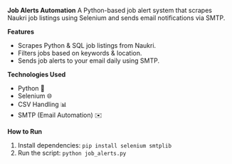 **Job Alerts Automation**
A Python-based job alert system that scrapes Naukri job listings using Selenium and sends email notifications via SMTP.

**Features**
- Scrapes Python & SQL job listings from Naukri.
- Filters jobs based on keywords & location.
- Sends job alerts to your email daily using SMTP.

**Technologies Used**
- Python 🐍
- Selenium 🌐
- CSV Handling 📊
- SMTP (Email Automation) ✉️

**How to Run**
1. Install dependencies: `pip install selenium smtplib`
2. Run the script: `python job_alerts.py`
